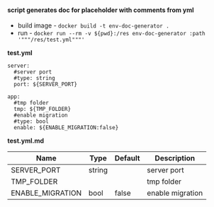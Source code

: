 #### script generates doc for placeholder with comments from yml

* build image - `docker build -t env-doc-generator .`
* run - `docker run --rm -v ${pwd}:/res env-doc-generator :path '"""/res/test.yml"""'`

**test.yml**
```
server:
  #server port
  #type: string
  port: ${SERVER_PORT}

app:
  #tmp folder
  tmp: ${TMP_FOLDER}
  #enable migration
  #type: bool
  enable: ${ENABLE_MIGRATION:false}
```

**test.yml.md**

|Name|Type|Default|Description|
|---|---|---|---|
| SERVER_PORT | string |  | server port |
| TMP_FOLDER |  |  | tmp folder |
| ENABLE_MIGRATION | bool | false | enable migration


